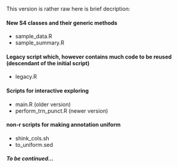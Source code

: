 This version is rather raw here is brief decription:

#### New S4 classes and their generic methods
- sample_data.R
- sample_summary.R

#### Legacy script which, however contains much code to be reused (descendant of the initial script)
- legacy.R

#### Scripts for interactive exploring
- main.R (older version)
- perform_trn_punct.R (newer version)

#### non-r scripts for making annotation uniform
- shink_cols.sh
- to_uniform.sed

##### To be continued...
